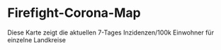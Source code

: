 # Firefight-Corona-Map
Diese Karte zeigt die aktuellen 7-Tages Inzidenzen/100k Einwohner für einzelne Landkreise
